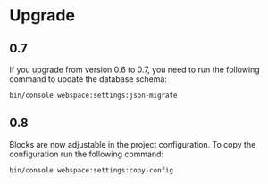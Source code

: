 # Upgrade

## 0.7
If you upgrade from version 0.6 to 0.7, you need to run the following command to update the database schema:

```bash
bin/console webspace:settings:json-migrate
```

## 0.8
Blocks are now adjustable in the project configuration. To copy the configuration run the following command:

```bash
bin/console webspace:settings:copy-config
```